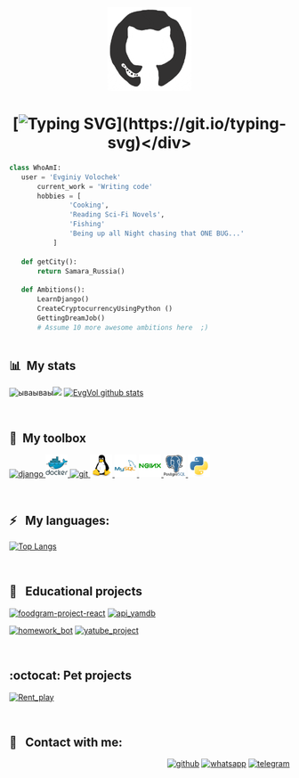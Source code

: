 
<div align="center">
<img src="https://github.com/evgvol/evgvol/blob/main/octo.gif" alt="GitHub Logo" width="150" height="150" />
</div>


# <div align="center">[![Typing SVG](https://readme-typing-svg.herokuapp.com?color=%2336BCF7&lines=Welcome+To+My+GitHub+Profile+!)](https://git.io/typing-svg)</div>


 ```python
 class WhoAmI:
 	user = 'Evginiy Volochek'
		current_work = 'Writing code'
		hobbies = [
				'Cooking',
				'Reading Sci-Fi Novels',
				'Fishing'
				'Being up all Night chasing that ONE BUG...'
			]
	
	def getCity():
		return Samara_Russia()
	
	def Ambitions():
		LearnDjango()
		CreateCryptocurrencyUsingPython ()
		GettingDreamJob()
		# Assume 10 more awesome ambitions here  ;)
	
 ```

## 📊 &nbsp;My stats

![ываываы](https://github-profile-summary-cards.vercel.app/api/cards/profile-details?username=evgvol&show_icons=true&title_color=fff&icon_color=79ff97&text_color=9f9f9f&bg_color=151515&count_private=true)![](https://github-profile-summary-cards.vercel.app/api/cards/productive-time?username=evgvol&show_icons=true&title_color=fff&icon_color=79ff97&text_color=9f9f9f&bg_color=151515&count_private=true)
[![EvgVol github stats](https://github-readme-stats.vercel.app/api?username=EvgVol&show_icons=true&title_color=fff&icon_color=79ff97&text_color=9f9f9f&bg_color=151515&count_private=true)](https://github.com/EvgVol)

&nbsp;

## 🧰 &nbsp;My toolbox

<p align="left"> <a href="https://www.djangoproject.com/" target="_blank" rel="noreferrer"> <img src="https://cdn.worldvectorlogo.com/logos/django.svg" alt="django" width="40" height="40"/> </a> <a href="https://www.docker.com/" target="_blank" rel="noreferrer"> <img src="https://raw.githubusercontent.com/devicons/devicon/master/icons/docker/docker-original-wordmark.svg" alt="docker" width="40" height="40"/> </a> <a href="https://git-scm.com/" target="_blank" rel="noreferrer"> <img src="https://www.vectorlogo.zone/logos/git-scm/git-scm-icon.svg" alt="git" width="40" height="40"/> </a> <a href="https://www.linux.org/" target="_blank" rel="noreferrer"> <img src="https://raw.githubusercontent.com/devicons/devicon/master/icons/linux/linux-original.svg" alt="linux" width="40" height="40"/> </a> <a href="https://www.mysql.com/" target="_blank" rel="noreferrer"> <img src="https://raw.githubusercontent.com/devicons/devicon/master/icons/mysql/mysql-original-wordmark.svg" alt="mysql" width="40" height="40"/> </a> <a href="https://www.nginx.com" target="_blank" rel="noreferrer"> <img src="https://raw.githubusercontent.com/devicons/devicon/master/icons/nginx/nginx-original.svg" alt="nginx" width="40" height="40"/> </a> <a href="https://www.postgresql.org" target="_blank" rel="noreferrer"> <img src="https://raw.githubusercontent.com/devicons/devicon/master/icons/postgresql/postgresql-original-wordmark.svg" alt="postgresql" width="40" height="40"/> </a> <a href="https://www.python.org" target="_blank" rel="noreferrer"> <img src="https://raw.githubusercontent.com/devicons/devicon/master/icons/python/python-original.svg" alt="python" width="40" height="40"/> </a> </p>

&nbsp;

## ⚡ &nbsp; My languages:

[![Top Langs](https://github-readme-stats.vercel.app/api/top-langs/?username=evgvol&layout=compact)](https://github.com/evgvol/github-readme-stats)

&nbsp;

## 📕 &nbsp; Educational projects

[![foodgram-project-react](https://github-readme-stats.vercel.app/api/pin/?username=evgvol&repo=foodgram-project-react&show_icons=true&title_color=fff&icon_color=79ff97&text_color=9f9f9f&bg_color=151515&count_private=true)](https://github.com/evgvol/foodgram-project-react) [![api_yamdb](https://github-readme-stats.vercel.app/api/pin/?username=evgvol&repo=api_yamdb&show_icons=true&title_color=fff&icon_color=79ff97&text_color=9f9f9f&bg_color=151515&count_private=true)](https://github.com/evgvol/api_yamdb)

[![homework_bot](https://github-readme-stats.vercel.app/api/pin/?username=evgvol&repo=homework_bot&show_icons=true&title_color=fff&icon_color=79ff97&text_color=9f9f9f&bg_color=151515&count_private=true)](https://github.com/evgvol/homework_bot) [![yatube_project](https://github-readme-stats.vercel.app/api/pin/?username=evgvol&repo=yatube_project&show_icons=true&title_color=fff&icon_color=79ff97&text_color=9f9f9f&bg_color=151515&count_private=true)](https://github.com/evgvol/yatube_project)

&nbsp;

## :octocat: Pet projects

[![Rent_play](https://github-readme-stats.vercel.app/api/pin/?username=evgvol&repo=rent_play&show_icons=true&title_color=fff&icon_color=79ff97&text_color=9f9f9f&bg_color=151515&count_private=true)](https://github.com/evgvol/rent_play)

&nbsp;

## 📢 &nbsp; Contact with me:
<div align="right">

[<img src='https://cdn.jsdelivr.net/npm/simple-icons@3.0.1/icons/github.svg' alt='github' height='40'>](https://github.com/EvgVol)
[<img src='https://cdn.jsdelivr.net/npm/simple-icons@3.0.1/icons/whatsapp.svg' alt='whatsapp' height='40'>](https://wa.me/qr/VEJYBKDQG64CB1)  [<img src='https://cdn.jsdelivr.net/npm/simple-icons@3.0.1/icons/telegram.svg' alt='telegram' height='40'>](https://t.me/ESVolochek)
</div>
